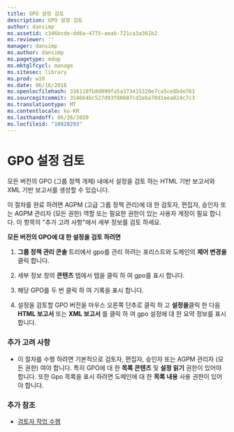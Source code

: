 ```yaml
---
title: GPO 설정 검토
description: GPO 설정 검토
author: dansimp
ms.assetid: c346bcde-dd6a-4775-aeab-721ca3a361b2
ms.reviewer: ''
manager: dansimp
ms.author: dansimp
ms.pagetype: mdop
ms.mktglfcycl: manage
ms.sitesec: library
ms.prod: w10
ms.date: 06/16/2016
ms.openlocfilehash: 336118fb8d099fa5a373415320e7ca5ce8bde761
ms.sourcegitcommit: 354664bc527d93f80687cd2eba70d1eea024c7c3
ms.translationtype: MT
ms.contentlocale: ko-KR
ms.lasthandoff: 06/26/2020
ms.locfileid: "10820293"
---
```

# GPO 설정 검토


모든 버전의 GPO (그룹 정책 개체) 내에서 설정을 검토 하는 HTML 기반 보고서와 XML 기반 보고서를 생성할 수 있습니다.

이 절차를 완료 하려면 AGPM (고급 그룹 정책 관리)에 대 한 검토자, 편집자, 승인자 또는 AGPM 관리자 (모든 권한) 역할 또는 필요한 권한이 있는 사용자 계정이 필요 합니다. 이 항목의 "추가 고려 사항"에서 세부 정보를 검토 하세요.

**모든 버전의 GPO에 대 한 설정을 검토 하려면**

1.  **그룹 정책 관리 콘솔** 트리에서 gpo를 관리 하려는 포리스트와 도메인의 **제어 변경을** 클릭 합니다.

2.  세부 정보 창의 **콘텐츠** 탭에서 탭을 클릭 하 여 gpo를 표시 합니다.

3.  해당 GPO를 두 번 클릭 하 여 기록을 표시 합니다.

4.  설정을 검토할 GPO 버전을 마우스 오른쪽 단추로 클릭 하 고 **설정을**클릭 한 다음 **HTML 보고서** 또는 **XML 보고서** 를 클릭 하 여 gpo 설정에 대 한 요약 정보를 표시 합니다.

### 추가 고려 사항

-   이 절차를 수행 하려면 기본적으로 검토자, 편집자, 승인자 또는 AGPM 관리자 (모든 권한) 여야 합니다. 특히 GPO에 대 한 **목록 콘텐츠** 및 **설정 읽기** 권한이 있어야 합니다. 또한 Gpo 목록을 표시 하려면 도메인에 대 한 **목록 내용** 사용 권한이 있어야 합니다.

### 추가 참조

-   [검토자 작업 수행](performing-reviewer-tasks-agpm40.md)

 

 






